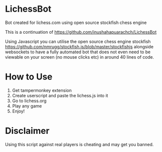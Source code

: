# LichessBot
Bot created for lichess.com using open source stockfish chess engine

This is a continuation of https://github.com/inushahapuarachch/LichessBot

Using Javascript you can utilise the open source chess engine stockfish https://github.com/nmrugg/stockfish.js/blob/master/stockfishjs alongside websockets to have a fully automated bot that does not even need to be viewable on your screen (no mouse clicks etc) in around 40 lines of code.

# How to Use

1. Get tampermonkey extension
2. Create userscript and paste the lichess.js into it
3. Go to lichess.org
4. Play any game
5. Enjoy!

# Disclaimer
Using this script against real players is cheating and may get you banned.
